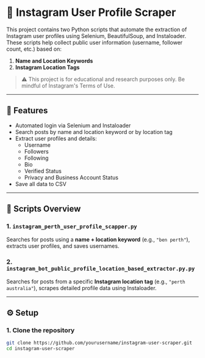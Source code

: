# 📸 Instagram User Profile Scraper

This project contains two Python scripts that automate the extraction of Instagram user profiles using Selenium, BeautifulSoup, and Instaloader. These scripts help collect public user information (username, follower count, etc.) based on:

1. **Name and Location Keywords**
2. **Instagram Location Tags**

> ⚠️ This project is for educational and research purposes only. Be mindful of Instagram's Terms of Use.

---

## 🚀 Features

- Automated login via Selenium and Instaloader
- Search posts by name and location keyword or by location tag
- Extract user profiles and details:  
  - Username  
  - Followers  
  - Following  
  - Bio  
  - Verified Status  
  - Privacy and Business Account Status  
- Save all data to CSV

---

## 🧠 Scripts Overview

### 1. `instagram_perth_user_profile_scapper.py`

Searches for posts using a **name + location keyword** (e.g., `"ben perth"`), extracts user profiles, and saves usernames.

### 2. `instagram_bot_public_profile_location_based_extractor.py.py`

Searches for posts from a specific **Instagram location tag** (e.g., `"perth australia"`), scrapes detailed profile data using Instaloader.

---

## ⚙️ Setup

### 1. Clone the repository

```bash
git clone https://github.com/yourusername/instagram-user-scraper.git
cd instagram-user-scraper
